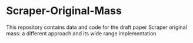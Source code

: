 # Scraper-Original-Mass
This repository contains data and code for the draft paper Scraper original mass: a different approach and its wide range implementation
